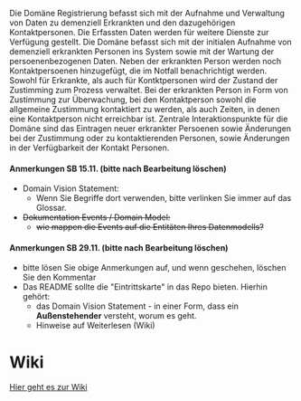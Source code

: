 Die Domäne Registrierung befasst sich mit der Aufnahme und Verwaltung von Daten zu demenziell Erkrankten und den dazugehörigen Kontaktpersonen.
Die Erfassten Daten werden für weitere Dienste zur Verfügung gestellt.
Die Domäne befasst sich mit der initialen Aufnahme von demenziell erkrankten Personen ins System sowie mit der Wartung der persoenenbezogenen Daten. Neben der erkrankten Person werden noch Kontaktpersoenen hinzugefügt, die im Notfall benachrichtigt werden.
Sowohl für Erkrankte, als auch für Kontktpersonen wird der Zustand der Zustimming zum Prozess verwaltet. Bei der erkrankten Person in Form von Zustimmung zur Überwachung, bei den Kontaktperson sowohl die allgemeine Zustimmung kontaktiert zu werden, als auch Zeiten, in denen eine Kontaktperson nicht erreichbar ist.
Zentrale Interaktionspunkte für die Domäne sind das Eintragen neuer erkrankter Persoenen sowie Änderungen bei der Zustimmung oder zu kontaktierenden Personen, sowie Änderungen in der Verfügbarkeit der Kontakt Personen.  

#### Anmerkungen SB 15.11. (bitte nach Bearbeitung löschen)
* Domain Vision Statement: 
    * Wenn Sie Begriffe dort verwenden, bitte verlinken Sie immer auf das Glossar. 
* ~~Dokumentation Events / Domain Model:~~
    * ~~wie mappen die Events auf die Entitäten Ihres Datenmodells?~~

#### Anmerkungen SB 29.11. (bitte nach Bearbeitung löschen)
* bitte lösen Sie obige Anmerkungen auf, und wenn geschehen, löschen Sie den Kommentar
* Das README sollte die "Eintrittskarte" in das Repo bieten. Hierhin gehört:
   * das Domain Vision Statement - in einer Form, dass ein **Außenstehender** versteht, worum es geht.
   * Hinweise auf Weiterlesen (Wiki)

# Wiki

[Hier geht es zur Wiki](https://github.com/Archi-Lab-FAE/fae-team-1-documentation/wiki)

